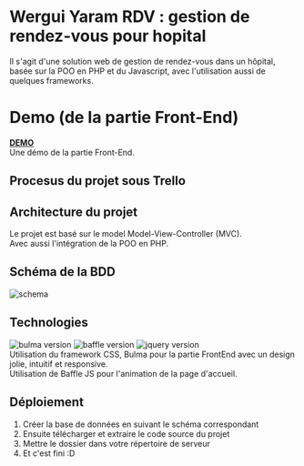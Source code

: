 # Wergui Yaram RDV : gestion de rendez-vous pour hopital
Il s'agit d'une solution web de gestion de rendez-vous dans un hôpital, basée sur la POO en PHP et du Javascript, avec l'utilisation aussi de quelques frameworks.


# Demo (de la partie Front-End)
[**DEMO**](https://demo-wergui-yaram-rdv.netlify.com)<br>
Une démo de la partie Front-End.


## Procesus du projet sous Trello


## Architecture du projet
  Le projet est basé sur le model Model-View-Controller (MVC).<br>
  Avec aussi l'intégration de la POO en PHP.


## Schéma de la BDD
![schema](https://github.com/daooda-galsen-dev/demo-wergui-yaram-RDV/blob/master/files/bdd/bdd.PNG)


## Technologies
![bulma version](https://img.shields.io/badge/bulma-0.7.5-blueviolet.svg)
![baffle version](https://img.shields.io/badge/Baffle%20JS-0.3.6-lightgrey)
![jquery version](https://img.shields.io/badge/jQuery-3.4.1-blue)<br>
Utilisation du framework CSS, Bulma pour la partie FrontEnd avec un design jolie, intuitif et responsive.<br>
Utilisation de Baffle JS pour l'animation de la page d'accueil.


## Déploiement
1. Créer la base de données en suivant le schéma correspondant
2. Ensuite télécharger et extraire le code source du projet
3. Mettre le dossier dans votre répertoire de serveur
4. Et c'est fini :D
